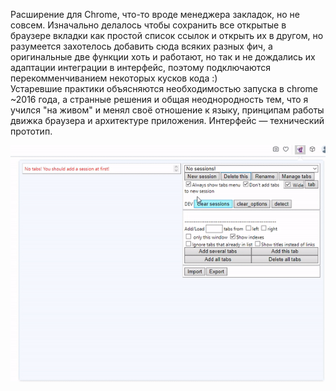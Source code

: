 Расширение для Chrome, что-то вроде менеджера закладок, но не совсем. Изначально делалось чтобы сохранить все открытые в браузере вкладки как простой список ссылок и открыть их в другом, но разумеется захотелось добавить сюда всяких разных фич, а оригинальные две функции хоть и работают, но так и не дождались их адаптации интеграции в интерфейс, поэтому подключаются перекомменчиванием некоторых кусков кода :)<br/>
Устаревшие практики объясняются необходимостью запуска в chrome ~2016 года, а странные решения и общая неоднородность тем, что я учился "на живом" и менял своё отношение к языку, принципам работы движка браузера и архитектуре приложения.
Интерфейс — технический прототип.

![](https://github.com/LeKudesnitsa/Examples/blob/main/JS-browser-bookmarks-manager/demo.gif)
